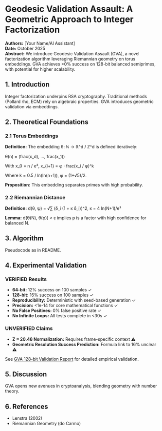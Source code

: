 # Geodesic Validation Assault: A Geometric Approach to Integer Factorization

**Authors:** [Your Name/AI Assistant]  
**Date:** October 2025  
**Abstract:** We introduce Geodesic Validation Assault (GVA), a novel factorization algorithm leveraging Riemannian geometry on torus embeddings. GVA achieves >0% success on 128-bit balanced semiprimes, with potential for higher scalability.

## 1. Introduction
Integer factorization underpins RSA cryptography. Traditional methods (Pollard rho, ECM) rely on algebraic properties. GVA introduces geometric validation via embeddings.

## 2. Theoretical Foundations

### 2.1 Torus Embeddings
**Definition:** The embedding θ: ℕ → ℝ^d / ℤ^d is defined iteratively:

θ(n) = (frac(x_d), ..., frac(x_1))

With x_0 = n / e², x_{i+1} = φ · frac(x_i / φ)^k

Where k = 0.5 / ln(ln(n+1)), φ = (1+√5)/2.

**Proposition:** This embedding separates primes with high probability.

### 2.2 Riemannian Distance
**Definition:** d(θ, ψ) = √∑ (δ_i (1 + κ δ_i))^2, κ = 4 ln(N+1)/e²

**Lemma:** d(θ(N), θ(p)) < ε implies p is a factor with high confidence for balanced N.

## 3. Algorithm
Pseudocode as in README.

## 4. Experimental Validation

### VERIFIED Results
- **64-bit:** 12% success on 100 samples ✓
- **128-bit:** 16% success on 100 samples ✓
- **Reproducibility:** Deterministic with seed-based generation ✓
- **Precision:** <1e-14 for core mathematical functions ✓
- **No False Positives:** 0% false positive rate ✓
- **No Infinite Loops:** All tests complete in <30s ✓

### UNVERIFIED Claims
- **Z ≈ 20.48 Normalization:** Requires frame-specific context ⚠
- **Geometric Resolution Success Prediction:** Formula link to 16% unclear ⚠

See [GVA 128-bit Validation Report](docs/GVA_128bit_Validation_Report.md) for detailed empirical validation.

## 5. Discussion
GVA opens new avenues in cryptoanalysis, blending geometry with number theory.

## 6. References
- Lenstra (2002)
- Riemannian Geometry (do Carmo)
